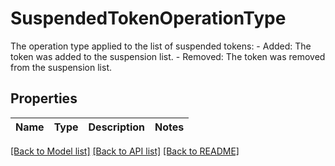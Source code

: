 # SuspendedTokenOperationType

The operation type applied to the list of suspended tokens: - Added: The token was added to the suspension list. - Removed: The token was removed from the suspension list. 

## Properties

Name | Type | Description | Notes
------------ | ------------- | ------------- | -------------

[[Back to Model list]](../README.md#documentation-for-models) [[Back to API list]](../README.md#documentation-for-api-endpoints) [[Back to README]](../README.md)


